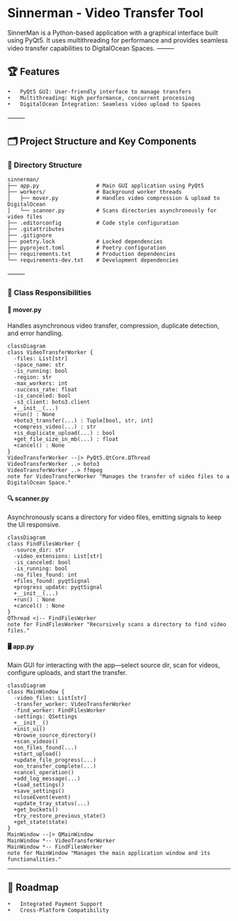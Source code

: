 # Sinnerman - Video Transfer Tool
SinnerMan is a Python-based application with a graphical interface built using PyQt5. It uses multithreading for performance and provides seamless video transfer capabilities to DigitalOcean Spaces.
⸻

## 🏆 Features
	•	PyQt5 GUI: User-friendly interface to manage transfers
	•	Multithreading: High performance, concurrent processing
	•	DigitalOcean Integration: Seamless video upload to Spaces

⸻

## 🗂️ Project Structure and Key Components

### 📁 Directory Structure
```
sinnerman/
├── app.py                  # Main GUI application using PyQt5
├── workers/                # Background worker threads
│   ├── mover.py            # Handles video compression & upload to DigitalOcean
│   └── scanner.py          # Scans directories asynchronously for video files
├── .editorconfig           # Code style configuration
├── .gitattributes
├── .gitignore
├── poetry.lock             # Locked dependencies
├── pyproject.toml          # Poetry configuration
├── requirements.txt        # Production dependencies
└── requirements-dev.txt    # Development dependencies
```


⸻
### 🧠 Class Responsibilities

#### 🔄 mover.py
Handles asynchronous video transfer, compression, duplicate detection, and error handling.
```mermaid
classDiagram
class VideoTransferWorker {
  -files: List[str]
  -space_name: str
  -is_running: bool
  -region: str
  -max_workers: int
  -success_rate: float
  -is_canceled: bool
  -s3_client: boto3.client
  +__init__(...)
  +run() : None
  +boto3_transfer(...) : Tuple[bool, str, int]
  +compress_video(...) : str
  +is_duplicate_upload(...) : bool
  +get_file_size_in_mb(...) : float
  +cancel() : None
}
VideoTransferWorker --|> PyQt5.QtCore.QThread
VideoTransferWorker ..> boto3
VideoTransferWorker ..> ffmpeg
note for VideoTransferWorker "Manages the transfer of video files to a DigitalOcean Space."
```
#### 🔍 scanner.py
Asynchronously scans a directory for video files, emitting signals to keep the UI responsive.
```mermaid
classDiagram
class FindFilesWorker {
  -source_dir: str
  -video_extensions: List[str]
  -is_canceled: bool
  -is_running: bool
  -no_files_found: int
  +files_found: pyqtSignal
  +progress_update: pyqtSignal
  +__init__(...)
  +run() : None
  +cancel() : None
}
QThread <|-- FindFilesWorker
note for FindFilesWorker "Recursively scans a directory to find video files."
```
#### 🖥️ app.py
Main GUI for interacting with the app—select source dir, scan for videos, configure uploads, and start the transfer.
```mermaid
classDiagram
class MainWindow {
  -video_files: List[str]
  -transfer_worker: VideoTransferWorker
  -find_worker: FindFilesWorker
  -settings: QSettings
  +__init__()
  +init_ui()
  +browse_source_directory()
  +scan_videos()
  +on_files_found(...)
  +start_upload()
  +update_file_progress(...)
  +on_transfer_complete(...)
  +cancel_operation()
  +add_log_message(...)
  +load_settings()
  +save_settings()
  +closeEvent(event)
  +update_tray_status(...)
  +get_buckets()
  +try_restore_previous_state()
  +get_state(state)
}
MainWindow --|> QMainWindow
MainWindow *-- VideoTransferWorker
MainWindow *-- FindFilesWorker
note for MainWindow "Manages the main application window and its functionalities."
```
____
## 🚧 Roadmap
	•	Integrated Payment Support
	•	Cross-Platform Compatibility
